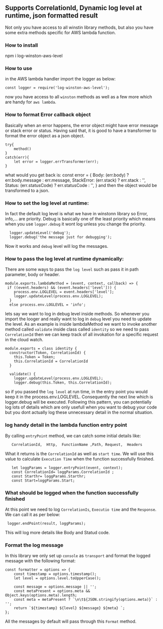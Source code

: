 ##  Supports CorrelationId, Dynamic log level at runtime, json formatted result 

Not only you have access to all winstin library methods, but also you have some extra methods specific for AWS lambda function.
 
### How to install
 npm i log-winston-aws-level 

### How to use
in the AWS lambda handler import the logger as below:
```
const logger = require('log-winston-aws-level');
```
now you have access to all `winston` methods as well as a few more which are handy for `aws lambda`.

### How to format Error callback object
Basically when an error happens, the error object might have error message or stack error or status.
Having said that, it is good to have a transformer to format the error object as a json object.

```
try{
    method()
}
catch(err){
    let error = logger.errTransformer(err);
}
```
what would you get back is:
const error = {
        Body: (err.body) ? err.body.message : err.message,
        StackError: (err.stack) ? err.stack : '',
        Status: (err.statusCode) ? err.statusCode : '',
    }
and then the object would be transformed to a json.

### How to set the log level at runtime:
In fact the default log level is what we have in winstonn library so Error, info,... are priority. 
Debug is basically one of the least priority which means when you use `logger.debug` it wont log unless you change the priority. 
```
  logger.updateLevel('debug');
  logger.debug('the message just for debugging');
```
Now it works and `debug` level will log the messages. 
### How to pass the log level at runtime dynamically:
There are some ways to pass the `log level` such as pass it in path parameter, body or header.
```
module.exports.lambdaMethod = (event, context, callback) => {
 if ((event.headers) && (event.headers['level'])) {
    process.env.LOGLEVEL = event.headers['level'];
    logger.updateLevel(process.env.LOGLEVEL);
  }
  else process.env.LOGLEVEL = 'info';
```
lets say we want to log in debug level inside methods. So whenever you import the looger and really want to log in `debug` level you need to update the level. 
As an example is inside lambdaMethod we want to invoke another method called `validate` inside class called `identity` so we need to pass `CorrelationId` then we can keep track of all invokation for a specific request in the cloud watch. 
```
module.exports = class identity {
  constructor(Token, CorrelationId) {
    this.Token = Token;
    this.CorrelationId = CorrelationId
  }

  validate() {
    logger.updateLevel(process.env.LOGLEVEL);
    logger.debug(this.Token, this.CorrelationId);
```
so if you passed the `log level` at run time, in the entry point you would keep it in the process.env.LOGLEVEL. 
Consequently the next line which is logger.debug will be executed. 
Following this pattern, you can potentially log lots of details which are only usefull when you want to debug your code but you dont actually log these unnecessary detail in the normal situation.

### log handy detail in the lambda function entry point
By calling `entryPoint` method, we can catch some initial details like:
```
   CorrelationId,  Http,  FunctionName ,Path, Request,  Headers 
```
 What it returns is the `CorrelationId` as well as `start time`. We will use this value to calculate `Execution Time` when the function successfully finished.
```
   let loggParams = logger.entryPoint(event, context);
   const CorrelationId= loggParams.CorrelationId ;
   const Starthr= loggParams.Starthr;
   const Start=loggParams.Start;
```
### What should be logged when the function successfully finished
At this point we need to log `CorrelationIs`, `Executio time` and the `Response`. We can call it as per below:
```
 logger.endPoint(result, loggParams);
```
This will log more details like Body and Statud code. 

### Format the log message
In this library we only set up `console` as `transport` and format the logged message with the following format:
```
const formatter = options => {
    const timestamp = options.timestamp();
    let level = options.level.toUpperCase();

    const message = options.message || '';
    const metaPresent = options.meta && Object.keys(options.meta).length;
    const meta = metaPresent ? `\n\t${JSON.stringify(options.meta)}` : '';
    return `${timestamp} ${level} ${message} ${meta} `;
};
``` 
All the messages by default will pass through this `Format` method. 
